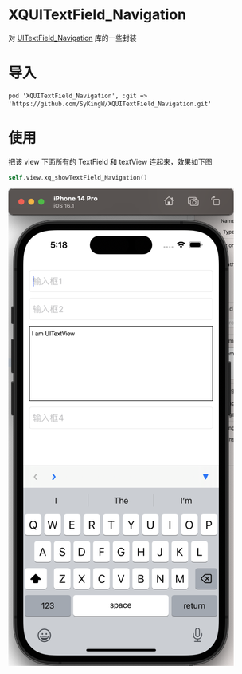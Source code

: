 # XQUITextField_Navigation

对 [UITextField_Navigation](https://github.com/T-Pham/UITextField-Navigation) 库的一些封装



# 导入

```
pod 'XQUITextField_Navigation', :git => 'https://github.com/SyKingW/XQUITextField_Navigation.git'
```


# 使用

把该 view 下面所有的 TextField 和 textView 连起来，效果如下图

```swift
self.view.xq_showTextField_Navigation()
```

![](imgs/WeChat9a28122ff99ccc6705c66a0f3ae841a8.png)




